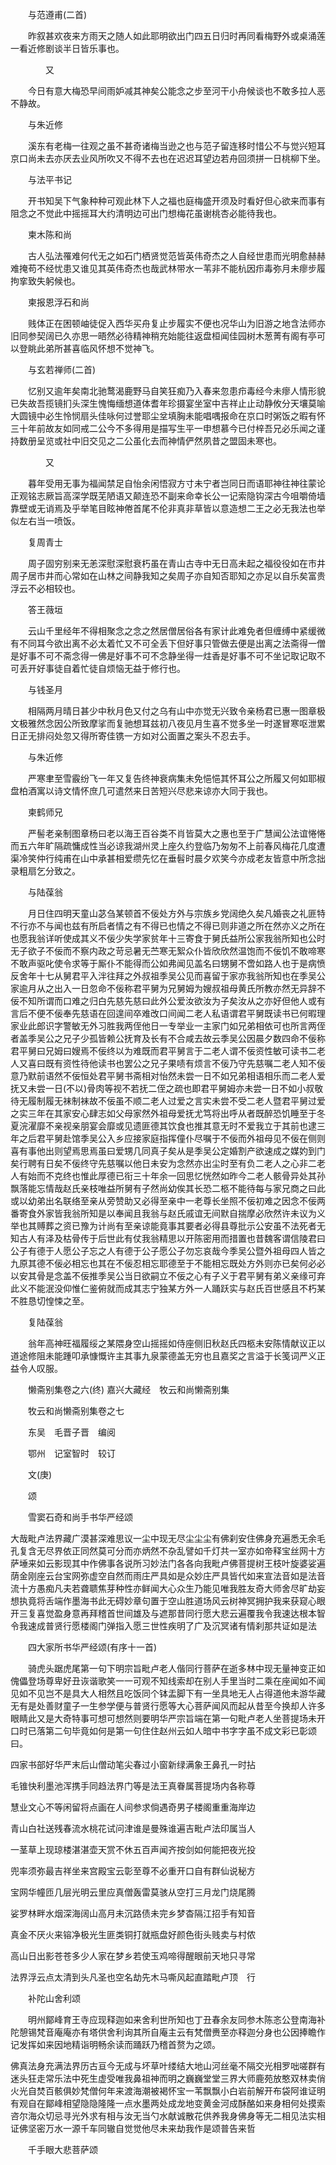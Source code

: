 <!-- { "loadSidebar": true } -->
　　与范遵甫(二首)

　　昨叙甚欢夜来方雨天之随人如此耶明欲出门四五日归时再同看梅野外或桌涌莲一看近修剧谈半日皆乐事也。

　　　　又

　　今日有意大梅恐早间雨妒减其神矣公能念之步至河干小舟候谈也不敢多拉人恶不静故。

　　与朱近修

　　溪东有老梅一往观之虽不甚奇诸梅当逊之也与范子留连移时惜公不与觉兴短耳京口尚未去亦厌去业风所吹又不得不去也在迟迟耳望边若舟回须拼一日桃柳下坐。

　　与法平书记

　　开书知吴下气象种种可观此林下人之福也庭梅盛开须及时看好但心欲来而事有阻念之不觉此中摇摇耳大约清明边可出门想梅花虽谢桃杏必能待我也。

　　柬木陈和尚

　　古人弘法罹难何代无之如石门栖贤觉范皆英伟奇杰之人自经世患而光明愈赫赫难掩苟不经忧患又谁见其英伟奇杰也哉武林带水一苇非不能杭因疖毒弥月未瘳步履拘挛致失躬候也。

　　柬报恩浮石和尚

　　贱体正在困顿岫徒促入西华买舟复止步履实不便也况华山为旧游之地含法师亦旧同参契阔已久亦思一晤然必待精神稍充始能往返盘桓闻佳园树木葱菁有阁有亭可以登眺此弟所甚喜临风怀想不觉神飞。

　　与玄若禅师(二首)

　　忆别又逾年矣南北驰鹜渴鹿野马自笑狂痴乃入春来忽患疖毒经今未瘳人情形貌已失故吾揽镜扪头深生愧悔缅想道体耆年珍摄宴坐室中吉祥止止动静攸分天壤莫喻大圆镜中必生怜悯扇头佳咏何过誉耶尘坌填胸未能唱喁报命在京口时粥饭之暇有怀三十年前故友如同戒二公今不多得用是描写生平一申想慕今已付梓吾兄必乐闻之谨持数册呈览或社中旧交见之二公虽化去而神情俨然夙昔之盟固未寒也。

　　　　又

　　暮年受用无事为福闻禁足自怡余闲悟寂方寸未宁者岂同日而语耶神往神往蒙论正观铭志厥旨高深学既芜陋语又颠连恐不副来命幸长公一记索隐钩深古今咀嚼倚墙靠壁或无诮焉及乎举笔目眩神倦首尾不伦非真非草皆以意造想二王之必无我法也举似左右当一喷饭。

　　复周青士

　　周子固穷别来无恙深慰深慰衰朽虽在青山古寺中无日高未起之福役役如在市井周子居市井而心常如在山林之间静我知之矣周子亦自知否耶知之亦足以自乐矣富贵浮云不必相较也。

　　答王薇垣

　　云山千里经年不得相聚念之念之然居僧居俗各有家计此难免者但缠缚中紧缓微有不同耳今欲出离不必太着忙又不可全丢下但好事只管做去便是出离之法斋得一僧是好事不可不斋念得一佛是好事不可不念静坐得一炷香是好事不可不坐记取记取不可丢开好事徒自着忙徒自烦恼无益于修行也。

　　与钱圣月

　　相隔两月晴日甚少中秋月色又付之乌有山中亦觉无兴致令亲杨君已惠一图章极文极雅然念因公所致摩挲而复驰想耳兹初八夜见月生喜不觉多坐一时遂冒寒呕泄累日正无排闷处忽又得所寄佳镌一方如对公面置之案头不忍去手。

　　与朱近修

　　严寒聿至雪霰纷飞一年又复告终神衰病集未免悒悒其怀耳公之所履又何如耶椒盘柏酒寓以诗文情怀庶几可遣然来日苦短兴尽悲来谅亦大同于我也。

　　柬鹤师兄

　　严髻老亲制图章杨曰老以海王百谷类不肖皆莫大之惠也至于广慧闻公法谊惓惓而五六年旷隔疏慵成性当必谅我湖州灵上座久约登临乃匆匆不上前春风梅花几度遭渠冷笑仲行纯甫在山中承甚相爱缵先忆在垂髫时晨夕欢笑今亦成老友皆意中所念拙录粗扇乞分致之。

　　与陆葆翁

　　月日住四明天童山苾刍某顿首不佞处方外与宗族乡党阔绝久矣凡婚丧之礼匪特不行亦不与闻也兹有所启者情之有不得已也情之不得已则非道之所在然亦义之所在也愿我翁详听使成其义不佞少失学家贫年十三寄食于舅氏益所公家我翁所知也公时无子欲子不佞而不察内政之苛忌暑无苎寒无絮众仆皆欣欣然温饱而不佞饥不敢啼寒不敢声驱叱使令求等于厮仆不能得而公如弗闻见盖名曰甥舅不啻如路人也于是病愤反舍年十七从舅君平入泮往拜之外叔祖季吴公见而喜留于家亦我翁所知也在季吴公家逾月从之出入一日忽命不佞称君平舅为兄舅姆为嫂叔祖母黄氏所教亦然无异辞不佞不知所谓而口难之归白先慈先慈曰此外公爱汝欲汝为子矣汝从之亦好但他人或有言后不便不佞奉先慈语在回遑间卒难改口间闻二老人私语谓君平舅既读书已何暇理家业此郎识字警敏无外习胜我两侄他日一专举业一主家门如兄弟相依可也所言两侄者盖季吴公之兄子少孤皆赖公抚育及长有不合咸去故云季吴公因晨夕数四命不佞称君平舅曰兄姆曰嫂焉不佞终以为难既而君平舅言于二老人谓不佞资性敏可读书二老人又喜曰既有资性待他读书也罢公之兄子果啧有烦言不佞乃守先慈嘱二老人知不佞意乃默前语然不佞恒处君平舅书斋相对怡然未尝一日不如兄弟相语相乐而二老人爱抚又未尝一日(不以)骨肉等视不若抚二侄之疏也即君平舅姆亦未尝一日不如小叔敬待无履制履无袜制袜故不佞虽不顺二老人过爱之言实未尝不受二老人暨君平舅过爱之实三年在其家安心肆志如父母家然外祖母爱抚尤笃将出呼从者既醉恐饥睡至于冬夏浣濯靡不亲视亲朋宴会靡或见遗匪德其饮食也推其意无时不爱我立于其前也逮三年之后君平舅赴馆季吴公入乡应接家庭指挥僮仆尽嘱于不佞而外祖母见不佞在侧则喜有事他出则望焉思焉虽曰爱甥几同真子矣从是季吴公定婚割产欲速成之媒妁到门矣行聘有日矣不佞终守先慈嘱以他日未安为念然亦出尘时至有负二老人之心非二老人有始而不克终也惟此厚德已衔三十年余一回思忆恍然如昨今二老人骸骨异处其孙飘落能忘情哉赵氏亲枝唯益所舅有子然尚幼俟其长恐二柩不能待每与家兄商之曰此或以幼弟出名联络至亲从旁赞助又必得至亲中一老尊长坐照不佞初难之因念不佞两番寄食外家皆我翁所知是以奉闻且我翁与赵氏戚谊无间默自揣摩必欣然许未议为义举也其赙葬之资已豫为计尚有至亲谅能竟事其要者必得县尊批示公安虽不法死者无知古人有泽及枯骨传于后世此有仗我翁精思以开陈密用而措置也昔魏客谓信陵君曰公子有德于人愿公子忘之人有德于公子愿公子勿忘哀哉今季吴公暨外祖母四人皆之九原其德不佞必相忘也其在不佞忍相忘耶德至于不能相忘既处方外则亦已矣何必必以安其骨是念盖不佞推季吴公当日欲嗣立不佞之心有子义于君平舅有弟义亲缘可弃此义不能泯没仰惟仁鉴俯就而成其志宁独某方外一人踊跃实与赵氏百世感且不朽某不胜恳切惶悚之至。

　　复陆葆翁

　　翁年高神旺福履绥之某隈身空山摇摇如侍座侧旧秋赵氏四柩未安陈情献议正以道途修阻未能踵叩承慷慨许主其事九泉蒙德盖无穷也且嘉奖之言溢于长笺词严义正益令人叹服。

　　懒斋别集卷之六(终)
嘉兴大藏经　牧云和尚懒斋别集


　　牧云和尚懒斋别集卷之七

　　东吴　毛晋子晋　编阅

　　鄂州　记室智时　较订

　　文(庚)

　　颂

　　雪窦石奇和尚手书华严经颂

大哉毗卢法界藏广漠甚深难思议一尘中现无尽尘尘尘有佛刹安住佛身充遍悉无余毛孔复含无尽界依正同然莫可分而亦炳然不杂乱譬如千灯共一室亦如帝释宝丝网十方萨埵来如云影现其中作佛事各说所习妙法门各各向我毗卢佛菩提树王枝叶旋婆娑遍荫金刚座云台宝网弥虚空自然而雨庄严具如是众妙庄严具皆代如来宣法音如是法音流十方愚痴凡夫若聋聩焦芽种性亦鲜闻大心众生乃能见唯我胜友奇大师舍尽旷劫妄想执竟将舌端作墨海书此无碍妙章句置于空山胜道场风云树神冥拥护我来获窥心眼开三复喜觉盈身意再拜稽首世间雄及与遮那昔同行愿大悲云遍覆我令我速达根本智令我速成普贤行愿楼阁门弹指入愿三世性疾明了广及沉冥诸有情刹那共证如是法

　　四大家所书华严经颂(有序十一首)

　　骑虎头踞虎尾第一句下明宗旨毗卢老人偕同行菩萨在逝多林中现无量神变正如傀儡登场尊卑好丑诙谐歌笑一一可观不知线索却在别人手里当时二乘在座闻如不闻见如不见岂不是具大人相然且吃饭同个钵盂脚下有一坐具地无人占得道他未游华藏无有是处善财童子一生参学便与普贤行愿等大心菩萨闻风而起从昔至今换却人许多眼睛此又是大奇特事可想可想然则要明华严宗旨端在第一句毗卢老人坐菩提场未开口时已落第二句毕竟如何是第一句住住赵州云如人暗中书字字虽不成文彩已彰颂曰。

四家书部好华严末后山僧动笔尖春过小窗新绿满象王鼻孔一时拈

毛锥快利墨池浑携手同趋法界门等是法王真眷属菩提场内各称尊

慧业文心不等闲留将点画在人间参求倘遇奇男子楼阁重重海岸边

青山白社送残春流水桃花试问津谁是曼殊谁遍吉毗卢法印属当人

一茎草上现琼楼湛湛壶天赏不休五百声闻齐按剑如何能把夜光投

兜率须弥最吉祥坐来宫殿宝云彰至尊不必重开口自有群仙说秘方

宝网华幢匝几层光明云里应真僧轰雷莫骇从空打三月龙门烧尾腾

娑罗林畔水烟深海阔山高月未沉路债未完乡梦杳隔江招手有知音

真金不厌火来镕净极光生匪类铜打就瓶盘好颜色街头贱卖与村侬

高山日出影苍苍多少人家在梦乡若使玉鸡啼得醒眼前天地只寻常

法界浮云点太清到头凡圣也空名劫先木马嘶风起直踏毗卢顶　行

　　补陀山舍利颂

　　明州鄮峰育王寺应现释迦如来舍利世所知也丁丑春余友同参木陈忞公登南海补陀憩锡梵音庵庵亦有塔供舍利询其所自庵主云有梵僧赉至亦释迦分身也公因捧瞻作记发挥如来因地精诣明畅余读而踊跃乃稽首赘为之颂。

佛真法身充满法界历古亘今无成与坏草叶缕结大地山河丝毫不隔交光相罗咄嗟群有迷头狂走常乐法中死生虚受唯我鼻祖神而明之巍巍堂堂三界大师鹿苑放憨双林卖俏火光自焚百骸俱妙梵僧何年来渡海潮被褐怀宝一苇飘飘小白岩前解开布袋阿谁证明有观自在鄮峰相望隐隐隆隆一点水墨两处成龙地变黄金河成酥酪如来身相何处摸索咨尔海众切忌寻光外求有相与汝无当勺水献诚散花供养我身佛身等无二相见法实相证佛坚密万水一源千车同辙自觉觉他尽未来劫我作是颂普告来哲

　　千手眼大悲菩萨颂

